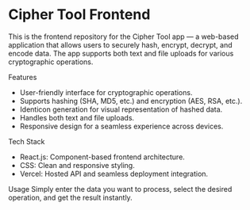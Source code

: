 # Cipher Tool Frontend
This is the frontend repository for the Cipher Tool app — a web-based application that allows users to securely hash, encrypt, decrypt, and encode data. The app supports both text and file uploads for various cryptographic operations.

Features
- User-friendly interface for cryptographic operations.
- Supports hashing (SHA, MD5, etc.) and encryption (AES, RSA, etc.).
- Identicon generation for visual representation of hashed data.
- Handles both text and file uploads.
- Responsive design for a seamless experience across devices.

Tech Stack
- React.js: Component-based frontend architecture.
- CSS: Clean and responsive styling.
- Vercel: Hosted API and seamless deployment integration.

Usage
Simply enter the data you want to process, select the desired operation, and get the result instantly.